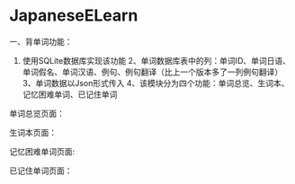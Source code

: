 # JapaneseELearn
一、背单词功能：

1. 使用SQLite数据库实现该功能
2、单词数据库表中的列：单词ID、单词日语、单词假名、单词汉语、例句、例句翻译（比上一个版本多了一列例句翻译）
3、单词数据以Json形式传入
4、该模块分为四个功能：单词总览、生词本、记忆困难单词、已记住单词

单词总览页面：

生词本页面：

记忆困难单词页面:

已记住单词页面：
